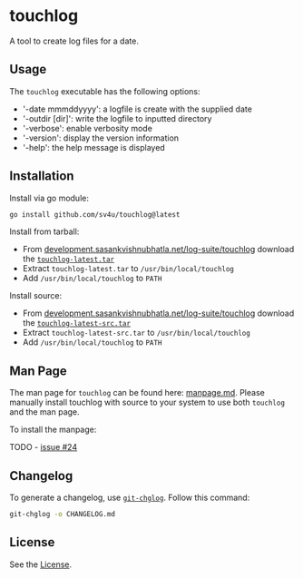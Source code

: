 # touchlog

A tool to create log files for a date.

## Usage

The `touchlog` executable has the following options:

- '-date mmmddyyyy': a logfile is create with the supplied date
- '-outdir [dir]': write the logfile to inputted directory
- '-verbose': enable verbosity mode
- '-version': display the version information
- '-help': the help message is displayed

## Installation

Install via go module:

```bash
go install github.com/sv4u/touchlog@latest
```

Install from tarball:

- From [development.sasankvishnubhatla.net/log-suite/touchlog](https://development.sasankvishnubhatla.net/log-suite/touchlog) download the [`touchlog-latest.tar`](https://development.sasankvishnubhatla.net/log-suite/touchlog/touchlog-latest.tar)
- Extract `touchlog-latest.tar` to `/usr/bin/local/touchlog`
- Add `/usr/bin/local/touchlog` to `PATH`

Install source:

- From [development.sasankvishnubhatla.net/log-suite/touchlog](https://development.sasankvishnubhatla.net/log-suite/touchlog) download the [`touchlog-latest-src.tar`](https://development.sasankvishnubhatla.net/log-suite/touchlog/touchlog-latest-src.tar)
- Extract `touchlog-latest-src.tar` to `/usr/bin/local/touchlog`
- Add `/usr/bin/local/touchlog` to `PATH`

## Man Page

The man page for `touchlog` can be found here: [manpage.md](manpage.md). Please manually install touchlog with source to your system to use both `touchlog` and the man page.

To install the manpage:

TODO - [issue #24](https://gitlab.com/sv4u/touchlog/-/issues/24)

## Changelog

To generate a changelog, use [`git-chglog`](https://github.com/git-chglog/git-chglog/). Follow this command:

```bash
git-chglog -o CHANGELOG.md
```

## License

See the [License](LICENSE).
